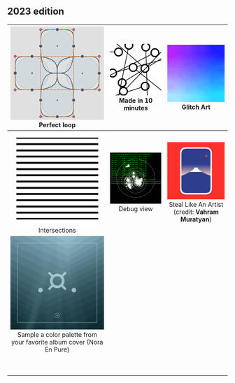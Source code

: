 ## 2023 edition

| [![](./day_1/genuary_1.gif)](./day_1/day_1.js)<br><center>Perfect loop</center> | [![](./day_2/genuary_2.png)](./day_2/day_2.js)<br/><center>Made in 10 minutes</center> | [![](./day_3/genuary_3.gif)](./day_3/day_3.pde)<br/><center>Glitch Art</center> |
| ------------------------------------------------------------ | ------------------------------------------------------------ | ------------------------------------------------------------ |
| [![](./day_4/genuary_4.gif)](./day_4/day_4.pde)<br/><center>Intersections</center> | [![](./day_5/genuary_5.gif)](./day_5/day_5.pde)<br/><center>Debug view</center> | [![](./day_6/genuary_6.gif)](./day_6/day_6.js)<br/><center>Steal Like An Artist (credit: **Vahram Muratyan**)</center> |
| [![](./day_7/genuary_7.png)](./day_7/day_7.js)<br/><center>Sample a color palette from your favorite album cover (Nora En Pure)</center> |                                                              |                                                              |
|                                                              |                                                              |                                                              |
|                                                              |                                                              |                                                              |
|                                                              |                                                              |                                                              |
|                                                              |                                                              |                                                              |
|                                                              |                                                              |                                                              |
|                                                              |                                                              |                                                              |
|                                                              |                                                              |                                                              |
|                                                              |                                                              |                                                              |
|                                                              |                                                              |                                                              |
